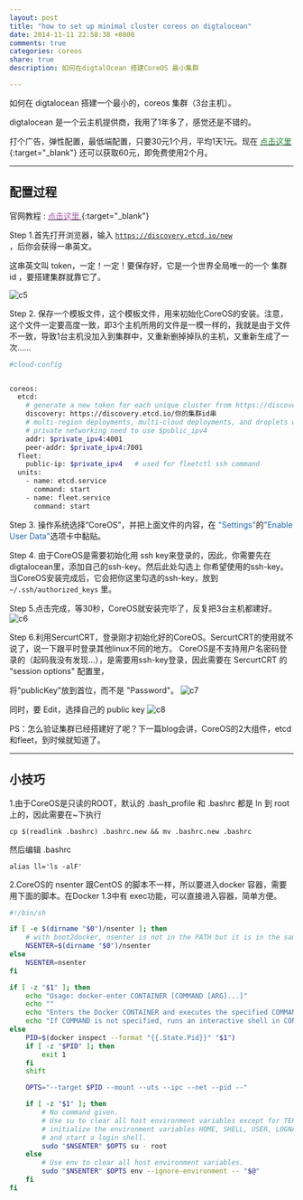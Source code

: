 ```yaml
---
layout: post
title: "how to set up minimal cluster coreos on digtalocean"
date: 2014-11-11 22:58:38 +0800
comments: true
categories: coreos
share: true
description: 如何在digtalOcean 搭建CoreOS 最小集群

---
```


如何在 digtalocean 搭建一个最小的，coreos 集群（3台主机）。

<!--more-->

digtalocean 是一个云主机提供商，我用了1年多了，感觉还是不错的。

打个广告，弹性配置，最低端配置，只要30元1个月，平均1天1元。现在 [<font color="#22832f"> 点击这里 </font>](https://www.digitalocean.com/?refcode=78e09919d062){:target="_blank"} 还可以获取60元，即免费使用2个月。

---

## 配置过程


官网教程 : [<font color="#a95bae"> 点击这里 </font>](https://www.digitalocean.com/community/tutorials/how-to-set-up-a-coreos-cluster-on-digitalocean){:target="_blank"}


Step 1.首先打开浏览器，输入 <code>https://discovery.etcd.io/new </code>，后你会获得一串英文。


这串英文叫 token，一定！一定！要保存好，它是一个世界全局唯一的一个 集群id ，要搭建集群就靠它了。

![c5](/images/coreos/20141110/5.png)




Step 2. 保存一个模板文件，这个模板文件，用来初始化CoreOS的安装。注意，这个文件一定要高度一致，即3个主机所用的文件是一模一样的，我就是由于文件不一致，导致1台主机没加入到集群中，又重新删掉掉队的主机，又重新生成了一次……


``` bash
#cloud-config


coreos:
  etcd:
    # generate a new token for each unique cluster from https://discovery.etcd.io/new
    discovery: https://discovery.etcd.io/你的集群id串
    # multi-region deployments, multi-cloud deployments, and droplets without
    # private networking need to use $public_ipv4
    addr: $private_ipv4:4001
    peer-addr: $private_ipv4:7001
  fleet:
    public-ip: $private_ipv4   # used for fleetctl ssh command
  units:
    - name: etcd.service
      command: start
    - name: fleet.service
      command: start
```

Step 3. 操作系统选择“CoreOS”，并把上面文件的内容，在 <font color="#1e68ad">"Settings"</font>的<font color="#1e68ad">"Enable User Data"</font>选项卡中黏贴。

Step 4. 由于CoreOS是需要初始化用 ssh key来登录的，因此，你需要先在digtalocean里，添加自己的ssh-key。然后此处勾选上
你希望使用的ssh-key。当CoreOS安装完成后，它会把你这里勾选的ssh-key，放到 <code>~/.ssh/authorized_keys</code>
里。

Step 5.点击完成，等30秒，CoreOS就安装完毕了，反复把3台主机都建好。
![c6](/images/coreos/20141110/6.png)




Step 6.利用SercurtCRT，登录刚才初始化好的CoreOS。SercurtCRT的使用就不说了，说一下跟平时登录其他linux不同的地方。
CoreOS是不支持用户名密码登录的（起码我没有发现...），是需要用ssh-key登录，因此需要在 SercurtCRT 的 “session options" 配置里，

将"publicKey"放到首位，而不是 "Password"。
![c7](/images/coreos/20141110/7.png)

同时，要 Edit，选择自己的 public key
![c8](/images/coreos/20141110/8.png)


PS：怎么验证集群已经搭建好了呢？下一篇blog会讲，CoreOS的2大组件，etcd和fleet，到时候就知道了。

---

## 小技巧

1.由于CoreOS是只读的ROOT，默认的 .bash_profile 和 .bashrc 都是 ln 到 root上的，因此需要在~下执行

```
cp $(readlink .bashrc) .bashrc.new && mv .bashrc.new .bashrc
```

然后编辑 .bashrc

```
alias ll='ls -alF'

```


2.CoreOS的 nsenter 跟CentOS 的脚本不一样，所以要进入docker 容器，需要用下面的脚本。在Docker 1.3中有 exec功能，可以直接进入容器，简单方便。


``` bash
#!/bin/sh

if [ -e $(dirname "$0")/nsenter ]; then
    # with boot2docker, nsenter is not in the PATH but it is in the same folder
    NSENTER=$(dirname "$0")/nsenter
else
    NSENTER=nsenter
fi

if [ -z "$1" ]; then
    echo "Usage: docker-enter CONTAINER [COMMAND [ARG]...]"
    echo ""
    echo "Enters the Docker CONTAINER and executes the specified COMMAND."
    echo "If COMMAND is not specified, runs an interactive shell in CONTAINER."
else
    PID=$(docker inspect --format "{{.State.Pid}}" "$1")
    if [ -z "$PID" ]; then
        exit 1
    fi
    shift

    OPTS="--target $PID --mount --uts --ipc --net --pid --"

    if [ -z "$1" ]; then
        # No command given.
        # Use su to clear all host environment variables except for TERM,
        # initialize the environment variables HOME, SHELL, USER, LOGNAME, PATH,
        # and start a login shell.
        sudo "$NSENTER" $OPTS su - root
    else
        # Use env to clear all host environment variables.
        sudo "$NSENTER" $OPTS env --ignore-environment -- "$@"
    fi
fi
```
